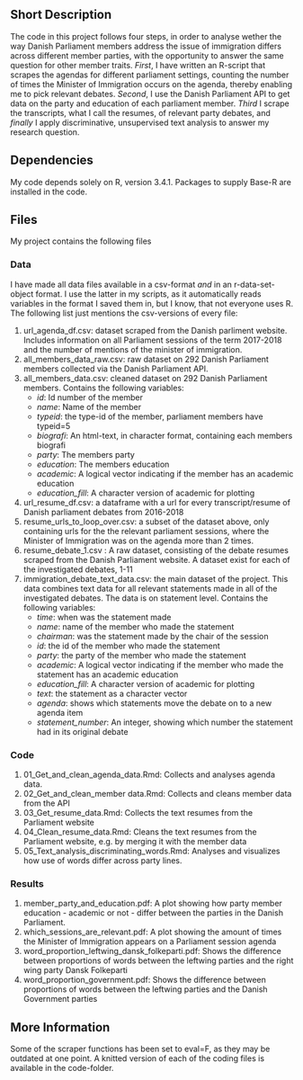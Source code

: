 ## Short Description

The code in this project follows four steps, in order to analyse wether the way Danish Parliament members address the issue of immigration differs across different member parties, with the opportunity to answer the same question for other member traits. *First*, I have written an R-script that scrapes the agendas for different parliament settings, counting the number of times the Minister of Immigration occurs on the agenda, thereby enabling me to pick relevant debates. *Second*, I use the Danish Parliament API to get data on the party and education of each parliament member. *Third* I scrape the transcripts, what I call the resumes, of relevant party debates, and *finally* I apply discriminative, unsupervised text analysis to answer my research question. 

## Dependencies

My code depends solely on R, version 3.4.1. Packages to supply Base-R are installed in the code. 

## Files

My project contains the following files

### Data

I have made all data files  available in a csv-format *and* in an r-data-set-object format. I use the latter in my scripts, as it automatically reads variables in the format I saved them in, but I know, that not everyone uses R. The following list just mentions the csv-versions of every file:

1. url_agenda_df.csv: dataset scraped from the Danish parliment website. Includes information on all Parliament sessions of the term 2017-2018 and the number of mentions of the minister of immigration.
2. all_members_data_raw.csv: raw dataset on 292 Danish Parliament members collected via the Danish Parliament API.
3. all_members_data.csv: cleaned dataset on 292 Danish Parliament members. Contains the following variables:
    - *id*: Id number of the member
    - *name*: Name of the member
    - *typeid*: the type-id of the member, parliament members have typeid=5
    - *biografi*: An html-text, in character format, containing each members biografi
    - *party*: The members party
    - *education*: The members education
    - *academic*: A logical vector indicating if the member has an academic education
    - *education_fill*: A character version of academic for plotting
4. url_resume_df.csv: a dataframe with a url for every transcript/resume of Danish parliament debates from 2016-2018
5. resume_urls_to_loop_over.csv: a subset of the dataset above, only containing urls for the the relevant parliament sessions, where the Minister of Immigration was on the agenda more than 2 times. 
6. resume_debate_1.csv : A raw dataset, consisting of the debate resumes scraped from the Danish Parliament website. A dataset exist for each of the investigated debates, 1-11
7. immigration_debate_text_data.csv: the main dataset of the project. This data combines text data for all relevant statements made in all of the investigated debates. The data is on statement level. Contains the following variables:
    - *time*: when was the statement made
    - *name*: name of the member who made the statement
    - *chairman*: was the statement made by the chair of the session
    - *id*: the id of the member who made the statement
    - *party*: the party of the member who made the statement
    - *academic*: A logical vector indicating if the member who made the statement has an academic education
    - *education_fill*: A character version of academic for plotting
    - *text*: the statement as a character vector
    - *agenda*: shows which statements move the debate on to a new agenda item
     - *statement_number*: An integer, showing which number the statement had in its original debate

### Code

1. 01_Get_and_clean_agenda_data.Rmd: Collects and analyses agenda data.
2. 02_Get_and_clean_member data.Rmd: Collects and cleans member data from the API
3. 03_Get_resume_data.Rmd: Collects the text resumes from the Parliament website
4. 04_Clean_resume_data.Rmd: Cleans the text resumes from the Parliament website, e.g. by merging it with the member data
5. 05_Text_analysis_discriminating_words.Rmd: Analyses and visualizes how use of words differ across party lines. 

### Results

1. member_party_and_education.pdf: A plot showing how party member education - academic or not - differ between the parties in the Danish Parliament.
2. which_sessions_are_relevant.pdf: A plot showing the amount of times the Minister of Immigration appears on a Parliament session agenda
3. word_proportion_leftwing_dansk_folkeparti.pdf: Shows the difference between proportions of words between the leftwing parties and the right wing party Dansk Folkeparti
4. word_proportion_government.pdf: Shows the difference between proportions of words between the leftwing parties and the Danish Government parties


## More Information

Some of the scraper functions has been set to eval=F, as they may be outdated at one point. A knitted version of each of the coding files is available in the code-folder. 


